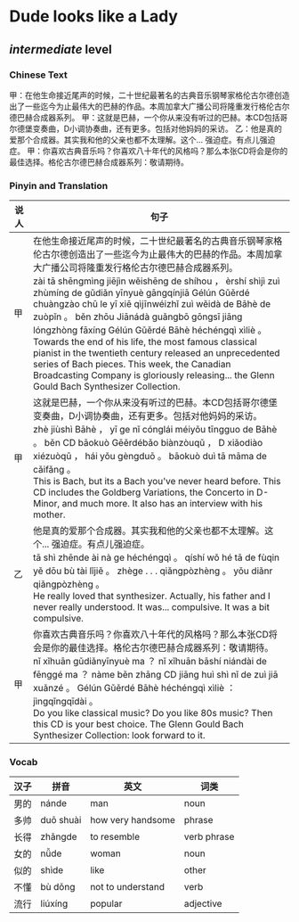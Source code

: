 # Dude looks like a Lady
## *intermediate* level

### Chinese Text
甲：在他生命接近尾声的时候，二十世纪最著名的古典音乐钢琴家格伦古尔德创造出了一些迄今为止最伟大的巴赫的作品。本周加拿大广播公司将隆重发行格伦古尔德巴赫合成器系列。
甲：这就是巴赫，一个你从来没有听过的巴赫。本CD包括哥尔德堡变奏曲，D小调协奏曲，还有更多。包括对他妈妈的采访。
乙：他是真的爱那个合成器。其实我和他的父亲也都不太理解。这个... 强迫症。有点儿强迫症。
甲：你喜欢古典音乐吗？你喜欢八十年代的风格吗？那么本张CD将会是你的最佳选择。格伦古尔德巴赫合成器系列：敬请期待。

### Pinyin and Translation
|说人|句子|
|----|----|
|甲|在他生命接近尾声的时候，二十世纪最著名的古典音乐钢琴家格伦古尔德创造出了一些迄今为止最伟大的巴赫的作品。本周加拿大广播公司将隆重发行格伦古尔德巴赫合成器系列。<br />zài tā shēngmìng jiējìn  wěishēng de shíhou ， èrshí shìjì zuì zhùmíng de gǔdiǎn yīnyuè gāngqínjiā Gélún Gǔěrdé chuàngzào chū le yī xiē qìjīnwéizhǐ zuì wěidà de Bāhè de zuòpǐn 。 běn zhōu Jiānádà guǎngbō gōngsī jiāng lóngzhòng fāxíng Gélún Gǔěrdé Bāhè héchéngqì xìliè 。<br />Towards the end of his life, the most famous classical pianist in the twentieth century released an unprecedented series of Bach pieces. This week, the Canadian Broadcasting Company is gloriously releasing... the Glenn Gould Bach Synthesizer Collection.|
|甲|这就是巴赫，一个你从来没有听过的巴赫。本CD包括哥尔德堡变奏曲，D小调协奏曲，还有更多。包括对他妈妈的采访。<br />zhè jiùshì Bāhè ， yī ge nǐ cónglái méiyǒu tīngguo de Bāhè 。 běn CD bāokuò Gēěrdébǎo biànzòuqǔ ， D xiǎodiào xiézuòqū ， hái yǒu gèngduō 。 bāokuò duì tā māma de cǎifǎng 。<br />This is Bach, but its a Bach you've never heard before. This CD includes the Goldberg Variations, the Concerto in D-Minor, and much more. It also has an interview with his mother.|
|乙|他是真的爱那个合成器。其实我和他的父亲也都不太理解。这个... 强迫症。有点儿强迫症。<br />tā shì zhēnde ài nà ge héchéngqì 。 qíshí wǒ hé tā de fùqin yě dōu bù tài lǐjiě 。 zhège . . .  qiǎngpòzhèng 。 yǒu  diǎnr qiǎngpòzhèng 。<br />He really loved that synthesizer. Actually, his father and I never really understood. It was... compulsive. It was a bit compulsive.|
|甲|你喜欢古典音乐吗？你喜欢八十年代的风格吗？那么本张CD将会是你的最佳选择。格伦古尔德巴赫合成器系列：敬请期待。<br />nǐ xǐhuān gǔdiǎnyīnyuè ma ？ nǐ xǐhuān bāshí niándài de fēnggé ma ？ nàme běn zhāng CD jiāng huì shì nǐ de zuì jiā xuǎnzé 。 Gélún Gǔěrdé Bāhè héchéngqì xìliè ： jìngqǐngqīdài 。<br />Do you like classical music? Do you like 80s music? Then this CD is your best choice. The Glenn Gould Bach Synthesizer Collection: look forward to it.|
### Vocab
|汉子|拼音|英文|词类|
|----|----|----|----|
|男的|nánde|man|noun|
|多帅|duō shuài|how very handsome|phrase|
|长得|zhǎngde|to resemble|verb phrase|
|女的|nǚde|woman|noun|
|似的|shìde|like|other|
|不懂|bù dǒng|not to understand|verb|
|流行|liúxíng|popular|adjective|